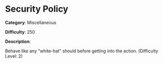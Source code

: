 # Security Policy

**Category**: Miscellaneous

**Difficulty**: 250

**Description**:

Behave like any "white-hat" should before getting into the action. (Difficulty Level: 2)
